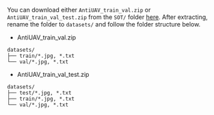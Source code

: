 You can download either `AntiUAV_train_val.zip` or `AntiUAV_train_val_test.zip` from the `SOT/` folder [here](https://doi.org/10.5281/zenodo.15203123). After extracting, rename the folder to `datasets/` and follow the folder structure below.

- AntiUAV_train_val.zip

```
datasets/
├── train/*.jpg, *.txt
└── val/*.jpg, *.txt
```

- AntiUAV_train_val_test.zip

```
datasets/
├── test/*.jpg, *.txt
├── train/*.jpg, *.txt
└── val/*.jpg, *.txt
```